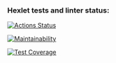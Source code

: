 ### Hexlet tests and linter status:
[![Actions Status](https://github.com/zigbul/frontend-project-46/actions/workflows/hexlet-check.yml/badge.svg)](https://github.com/zigbul/frontend-project-46/actions)

[![Maintainability](https://api.codeclimate.com/v1/badges/763e9c06e56d896af9cf/maintainability)](https://codeclimate.com/github/zigbul/frontend-project-46/maintainability)

[![Test Coverage](https://api.codeclimate.com/v1/badges/763e9c06e56d896af9cf/test_coverage)](https://codeclimate.com/github/zigbul/frontend-project-46/test_coverage)
